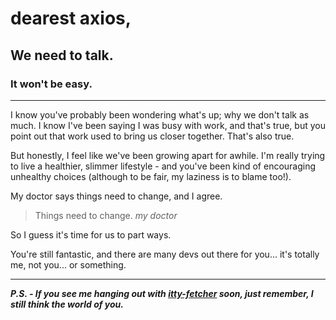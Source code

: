 # dearest axios,

## We need to talk.

### It won't be easy.

---

I know you've probably been wondering what's up; why we don't talk as much.  I know I've been saying I was busy with work, and that's true, but you point out that work used to bring us closer together.  That's also true.

But honestly, I feel like we've been growing apart for awhile.  I'm really trying to live a healthier, slimmer lifestyle - and you've been kind of encouraging unhealthy choices (although to be fair, my laziness is to blame too!).

My doctor says things need to change, and I agree.

> Things need to change. <cite>my doctor</cite>

So I guess it's time for us to part ways.

You're still fantastic, and there are many devs out there for you... it's totally me, not you... or something.

---

_**P.S. - If you see me hanging out with [itty-fetcher](https://www.npmjs.com/package/itty-fetcher) soon, just remember, I still think the world of you.**_


